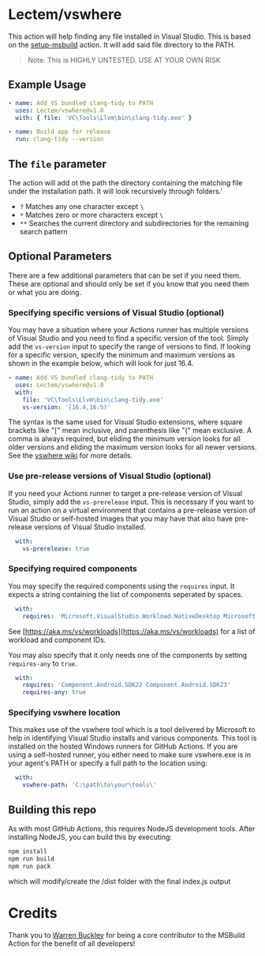 # Lectem/vswhere

This action will help finding any file installed in Visual Studio. This is based on the [setup-msbuild](https://github.com/microsoft/setup-msbuild) action.
It will add said file directory to the PATH.

> Note: This is HIGHLY UNTESTED. USE AT YOUR OWN RISK

## Example Usage

```yml
- name: Add VS bundled clang-tidy to PATH
  uses: Lectem/vswhere@v1.0
  with: { file: 'VC\Tools\Llvm\bin\clang-tidy.exe' }

- name: Build app for release
  run: clang-tidy --version
```

## The `file` parameter

The action will add ot the path the directory containing the matching file under the installation path. 
It will look recursively through folders.'
- `?`  Matches any one character except `\`
- `*`  Matches zero or more characters except `\`
- `**` Searches the current directory and subdirectories for the remaining search pattern

## Optional Parameters
There are a few additional parameters that can be set if you need them. These are optional and should only be set if you know that you need them or what you are doing.

### Specifying specific versions of Visual Studio (optional)
You may have a situation where your Actions runner has multiple versions of Visual Studio and you need to find a specific version of the tool.  Simply add the `vs-version` input to specify the range of versions to find.  If looking for a specific version, specify the minimum and maximum versions as shown in the example below, which will look for just 16.4.

```yml
- name: Add VS bundled clang-tidy to PATH
  uses: Lectem/vswhere@v1.0
  with:
    file: 'VC\Tools\Llvm\bin\clang-tidy.exe'
    vs-version: '[16.4,16.5)'
```

The syntax is the same used for Visual Studio extensions, where square brackets like "[" mean inclusive, and parenthesis like "(" mean exclusive. A comma is always required, but eliding the minimum version looks for all older versions and eliding the maximum version looks for all newer versions. See the [vswhere wiki](https://github.com/microsoft/vswhere/wiki) for more details.

### Use pre-release versions of Visual Studio (optional)
If you need your Actions runner to target a pre-release version of Visual Studio, simply add the `vs-prerelease` input.  This is necessary if you want to run an action on a virtual environment that contains a pre-release version of Visual Studio or self-hosted images that you may have that also have pre-release versions of Visual Studio installed.

```yml
  with:
    vs-prerelease: true
```
### Specifying required components

You may specify the required components using the `requires` input.
It expects a string containing the list of components seperated by spaces.

```yml
  with:
    requires: 'Microsoft.VisualStudio.Workload.NativeDesktop Microsoft.VisualStudio.Component.Windows10SDK.*'
```

 See [https://aka.ms/vs/workloads](https://aka.ms/vs/workloads) for a list of workload and component IDs.

You may also specify that it only needs one of the components by setting `requires-any` to `true`.

```yml
  with:
    requires: 'Component.Android.SDK22 Component.Android.SDK23'
    requires-any: true
```

### Specifying vswhere location
This makes use of the vswhere tool which is a tool delivered by Microsoft to help in identifying Visual Studio installs and various components.  This tool is installed on the hosted Windows runners for GitHub Actions.  If you are using a self-hosted runner, you either need to make sure vswhere.exe is in your agent's PATH or specify a full path to the location using:

```yml
  with:
    vswhere-path: 'C:\path\to\your\tools\'
```


## Building this repo
As with most GitHub Actions, this requires NodeJS development tools.  After installing NodeJS, you can build this by executing:

```bash
npm install
npm run build
npm run pack
```

which will modify/create the /dist folder with the final index.js output

# Credits
Thank you to [Warren Buckley](https://github.com/warrenbuckley) for being a core contributor to the MSBuild Action for the benefit of all developers!

